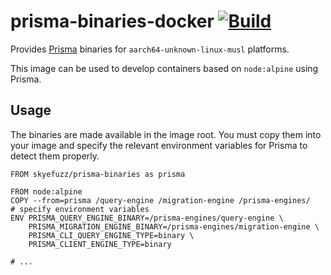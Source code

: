 # prisma-binaries-docker [![Build](https://github.com/kaylendog/prisma-binaries/actions/workflows/build.yml/badge.svg?branch=main)](https://github.com/kaylendog/prisma-binaries/actions/workflows/build.yml)

Provides [Prisma](https://prisma.io) binaries for `aarch64-unknown-linux-musl` platforms.

This image can be used to develop containers based on `node:alpine` using Prisma.

## Usage

The binaries are made available in the image root. You must copy them into your image and specify the relevant environment variables for Prisma to detect them properly.

```docker
FROM skyefuzz/prisma-binaries as prisma

FROM node:alpine
COPY --from=prisma /query-engine /migration-engine /prisma-engines/
# specify environment variables
ENV PRISMA_QUERY_ENGINE_BINARY=/prisma-engines/query-engine \
	PRISMA_MIGRATION_ENGINE_BINARY=/prisma-engines/migration-engine \
	PRISMA_CLI_QUERY_ENGINE_TYPE=binary \
	PRISMA_CLIENT_ENGINE_TYPE=binary

# ...
```
